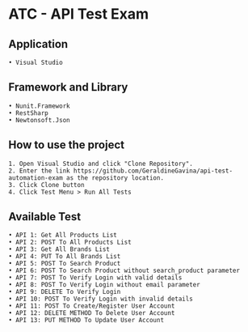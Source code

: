 # ATC - API Test Exam

## Application
	• Visual Studio
	
## Framework and Library
	• Nunit.Framework
	• RestSharp
	• Newtonsoft.Json

## How to use the project
	1. Open Visual Studio and click "Clone Repository".
	2. Enter the link https://github.com/GeraldineGavina/api-test-automation-exam as the repository location.
	3. Click Clone button
	4. Click Test Menu > Run All Tests

## Available Test
	• API 1: Get All Products List
	• API 2: POST To All Products List
	• API 3: Get All Brands List
	• API 4: PUT To All Brands List
	• API 5: POST To Search Product
	• API 6: POST To Search Product without search_product parameter
	• API 7: POST To Verify Login with valid details
	• API 8: POST To Verify Login without email parameter
	• API 9: DELETE To Verify Login
	• API 10: POST To Verify Login with invalid details
	• API 11: POST To Create/Register User Account
	• API 12: DELETE METHOD To Delete User Account
	• API 13: PUT METHOD To Update User Account
